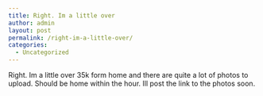 ```yaml
---
title: Right. Im a little over
author: admin
layout: post
permalink: /right-im-a-little-over/
categories:
  - Uncategorized
---
```

Right. Im a little over 35k form home and there are quite a lot of photos to upload. Should be home within the hour. Ill post the link to the photos soon.